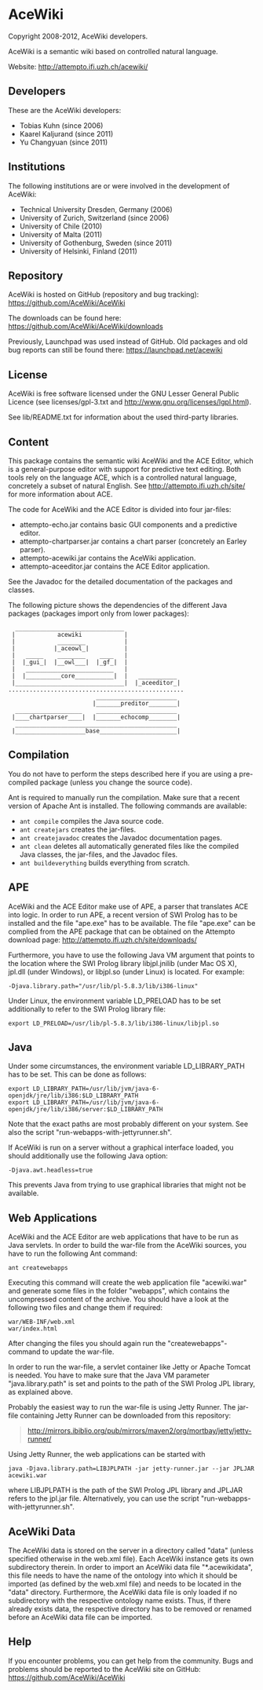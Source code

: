 AceWiki
=======

Copyright 2008-2012, AceWiki developers.

AceWiki is a semantic wiki based on controlled natural language.

Website: http://attempto.ifi.uzh.ch/acewiki/


Developers
----------

These are the AceWiki developers:

- Tobias Kuhn (since 2006)
- Kaarel Kaljurand (since 2011)
- Yu Changyuan (since 2011)


Institutions
------------

The following institutions are or were involved in the development of AceWiki:

- Technical University Dresden, Germany (2006)
- University of Zurich, Switzerland (since 2006)
- University of Chile (2010)
- University of Malta (2011)
- University of Gothenburg, Sweden (since 2011)
- University of Helsinki, Finland (2011)


Repository
----------

AceWiki is hosted on GitHub (repository and bug tracking): https://github.com/AceWiki/AceWiki

The downloads can be found here: https://github.com/AceWiki/AceWiki/downloads

Previously, Launchpad was used instead of GitHub. Old packages and old bug reports can still be
found there: https://launchpad.net/acewiki


License
-------

AceWiki is free software licensed under the GNU Lesser General Public Licence (see
licenses/gpl-3.txt and http://www.gnu.org/licenses/lgpl.html).

See lib/README.txt for information about the used third-party libraries.


Content
-------

This package contains the semantic wiki AceWiki and the ACE Editor, which is a general-purpose
editor with support for predictive text editing. Both tools rely on the language ACE, which is a
controlled natural language, concretely a subset of natural English. See
http://attempto.ifi.uzh.ch/site/ for more information about ACE.

The code for AceWiki and the ACE Editor is divided into four jar-files:

- attempto-echo.jar contains basic GUI components and a predictive editor.
- attempto-chartparser.jar contains a chart parser (concretely an Earley parser).
- attempto-acewiki.jar contains the AceWiki application.
- attempto-aceeditor.jar contains the ACE Editor application.

See the Javadoc for the detailed documentation of the packages and classes.

The following picture shows the dependencies of the different Java packages (packages import only
from lower packages):

      _______________________________
     |            acewiki            |
     |            ________           |
     |           |_aceowl_|          |
     |   _____    ________    ____   |
     |  |_gui_|  |__owl___|  |_gf_|  |
     |   _________________________   |
     |  |__________core___________|  |   ___________
     |_______________________________|  |_aceeditor_|
    ..................................................
                             _______________________
                            |_______preditor________|
      ___________________    _______________________
     |____chartparser____|  |_______echocomp________|
      ______________________________________________
     |____________________base______________________|


Compilation
-----------

You do not have to perform the steps described here if you are using a pre-compiled package (unless
you change the source code).

Ant is required to manually run the compilation. Make sure that a recent version of Apache Ant is
installed. The following commands are available:

- `ant compile` compiles the Java source code.
- `ant createjars` creates the jar-files.
- `ant createjavadoc` creates the Javadoc documentation pages.
- `ant clean` deletes all automatically generated files like the compiled Java classes, the
  jar-files, and the Javadoc files.
- `ant buildeverything` builds everything from scratch.


APE
---

AceWiki and the ACE Editor make use of APE, a parser that translates ACE into logic. In order to
run APE, a recent version of SWI Prolog has to be installed and the file "ape.exe" has to be
available. The file "ape.exe" can be complied from the APE package that can be obtained on the
Attempto download page: http://attempto.ifi.uzh.ch/site/downloads/

Furthermore, you have to use the following Java VM argument that points to the location where the
SWI Prolog library libjpl.jnilib (under Mac OS X), jpl.dll (under Windows), or libjpl.so (under
Linux) is located. For example:

    -Djava.library.path="/usr/lib/pl-5.8.3/lib/i386-linux"

Under Linux, the environment variable LD_PRELOAD has to be set additionally to refer to the SWI
Prolog library file:

    export LD_PRELOAD=/usr/lib/pl-5.8.3/lib/i386-linux/libjpl.so


Java
----

Under some circumstances, the environment variable LD_LIBRARY_PATH has to be set. This can be
done as follows:

    export LD_LIBRARY_PATH=/usr/lib/jvm/java-6-openjdk/jre/lib/i386:$LD_LIBRARY_PATH
    export LD_LIBRARY_PATH=/usr/lib/jvm/java-6-openjdk/jre/lib/i386/server:$LD_LIBRARY_PATH

Note that the exact paths are most probably different on your system. See also the script
"run-webapps-with-jettyrunner.sh".

If AceWiki is run on a server without a graphical interface loaded, you should additionally use the
following Java option:

    -Djava.awt.headless=true

This prevents Java from trying to use graphical libraries that might not be available.


Web Applications
----------------

AceWiki and the ACE Editor are web applications that have to be run as Java servlets. In order to
build the war-file from the AceWiki sources, you have to run the following Ant command:

    ant createwebapps

Executing this command will create the web application file "acewiki.war" and generate some files
in the folder "webapps", which contains the uncompressed content of the archive. You should have a
look at the following two files and change them if required:

    war/WEB-INF/web.xml
    war/index.html

After changing the files you should again run the "createwebapps"-command to update the war-file.

In order to run the war-file, a servlet container like Jetty or Apache Tomcat is needed. You have
to make sure that the Java VM parameter "java.library.path" is set and points to the path of the
SWI Prolog JPL library, as explained above.

Probably the easiest way to run the war-file is using Jetty Runner. The jar-file containing Jetty
Runner can be downloaded from this repository:

>   http://mirrors.ibiblio.org/pub/mirrors/maven2/org/mortbay/jetty/jetty-runner/

Using Jetty Runner, the web applications can be started with

    java -Djava.library.path=LIBJPLPATH -jar jetty-runner.jar --jar JPLJAR acewiki.war

where LIBJPLPATH is the path of the SWI Prolog JPL library and JPLJAR refers to the jpl.jar file.
Alternatively, you can use the script "run-webapps-with-jettyrunner.sh".


AceWiki Data
------------

The AceWiki data is stored on the server in a directory called "data" (unless specified otherwise
in the web.xml file). Each AceWiki instance gets its own subdirectory therein. In order to import an
AceWiki data file "*.acewikidata", this file needs to have the name of the ontology into which it
should be imported (as defined by the web.xml file) and needs to be located in the "data"
directory. Furthermore, the AceWiki data file is only loaded if no subdirectory with the respective
ontology name exists. Thus, if there already exists data, the respective directory has to be
removed or renamed before an AceWiki data file can be imported.


Help
----

If you encounter problems, you can get help from the community. Bugs and problems should be
reported to the AceWiki site on GitHub: https://github.com/AceWiki/AceWiki
